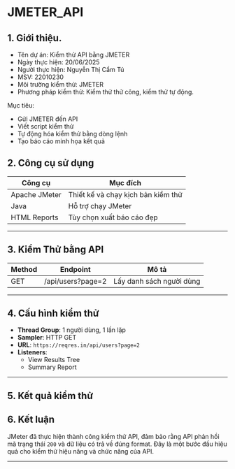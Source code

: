 # JMETER_API

## 1. Giới thiệu.

- Tên dự án: Kiểm thử API bằng JMETER
- Ngày thực hiện: 20/06/2025
- Người thực hiện: Nguyễn Thị Cẩm Tú
- MSV: 22010230
- Môi trường  kiểm thử: JMETER
- Phương pháp kiểm thử: Kiểm thử thử công, kiểm thử tự động.

Mục tiêu:
- Gửi JMETER đến API
- Viết script kiểm thử
- Tự động hóa kiểm thử bằng dòng lệnh
- Tạo báo cáo minh họa kết quả

## 2. Công cụ sử dụng

| Công cụ | Mục đích |
|--------|----------|
| Apache JMeter | Thiết kế và chạy kịch bản kiểm thử |
| Java | Hỗ trợ chạy JMeter |
| HTML Reports | Tùy chọn xuất báo cáo đẹp |

---

## 3. Kiểm Thử bằng API

| Method | Endpoint                      | Mô tả                        |
|--------|-------------------------------|------------------------------|
| GET    | /api/users?page=2            | Lấy danh sách người dùng     |

---

## 4. Cấu hình kiểm thử

- **Thread Group**: 1 người dùng, 1 lần lặp
- **Sampler**: HTTP GET
- **URL**: `https://reqres.in/api/users?page=2`
- **Listeners**:
  - View Results Tree
  - Summary Report

---

## 5. Kết quả kiểm thử

## 6. Kết luận

JMeter đã thực hiện thành công kiểm thử API, đảm bảo rằng API phản hồi mã trạng thái `200` và dữ liệu có trả về đúng format. Đây là một bước đầu hiệu quả cho kiểm thử hiệu năng và chức năng của API.

---



